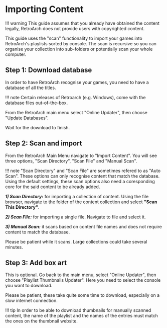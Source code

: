 # Importing Content

!!! warning
    This guide assumes that you already have obtained the content legally, RetroArch does not provide users with copyrighted content.

This guide uses the "scan" functionality to import your games into RetroArch's playlists sorted by console. The scan is recursive so you can organise your collection into sub-folders or potentially scan your whole computer.

## Step 1: Download database

In order to have RetroArch recognise your games, you need to have a database of all the titles.

!!! note
    Certain releases of Retroarch (e.g. Windows), come with the database files out-of-the-box.

From the RetroArch main menu select "Online Updater", then choose "Update Databases".

Wait for the download to finish.

## Step 2: Scan and import

From the RetroArch Main Menu navigate to "Import Content". You will see three options, "Scan Directory", "Scan File" and "Manual Scan".

!!! note
    "Scan Directory" and "Scan File" are sometimes refered to as "Auto Scan". These options can only recognise content that match the database.
    Using the default settings, these scan options also need a coresponding core for the said content to be already added.

***1) Scan Directory:*** for importing a collection of content. Using the file browser, navigate to the folder of the content collection and select **"Scan This Directory"**.
    
***2) Scan File:*** for importing a single file. Navigate to file and select it.
    
***3) Manual Scan:*** it scans based on content file names and does not require content to match the database.

Please be patient while it scans. Large collections could take several minutes.

## Step 3: Add box art

This is optional. Go back to the main menu, select "Online Updater", then choose "Playlist Thumbnails Updater". Here you need to select the console you want to download.

Please be patient, these take quite some time to download, especially on a slow internet connection.

!!! tip
    In order to be able to download thumbnails for manually scanned content, the name of the playlist and the names of the entries must match the ones on the thumbnail website.
